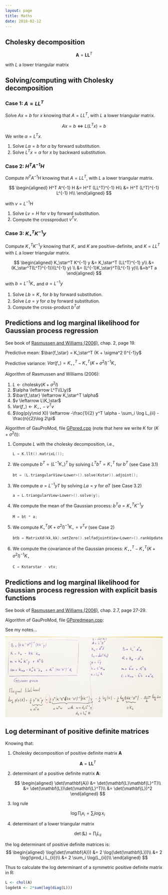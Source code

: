 ```yaml
---
layout: page
title: Maths
date: 2018-02-12
---
```


## Cholesky decomposition

$$\mathbf{A} = \mathbf{L}\mathbf{L}^T $$

with $L$ a lower triangular matrix 

## Solving/computing with Cholesky decomposition

### Case 1: $A = LL^T$
Solve $A x = b$ for $x$ knowing that $A = LL^T$,
with $L$ a lower triangular matrix.

$$A x = b \Leftrightarrow L (L^T x) = b$$

We write $\alpha = L^T x$.

1. Solve $L \alpha = b$ for $\alpha$ by forward substitution.
2. Solve $L^T x = \alpha$ for $x$ by backward substitution.

### Case 2: $H^T A^{-1} H$
Compute $H^T A^{-1} H$ knowing that $A = LL^T$, 
with $L$ a lower triangular matrix.

$$
\begin{aligned}
  H^T A^{-1} H &= H^T (LL^T)^{-1} H\\
               &= H^T (L^T)^{-1} L^{-1} H\\
\end{aligned}
$$

with $v = L^{-1}H$

1. Solve $Lv = H$ for $v$ by forward substitution.
2. Compute the crossproduct $v^Tv$.


### Case 3: $K_\star^T K^{-1} y$
Compute $K_\star^T K^{-1} y$ knowing that $K_\star$ and $K$ are positive-definite,
and $K = LL^T$ with $L$ a lower triangular matrix.

$$
\begin{aligned}
K_\star^T K^{-1} y &= K_\star^T (LL^T)^{-1} y\\
                     &= (K_\star^T(L^T)^{-1})(L^{-1} y) \\
                     &= (L^{-1}K_\star)^T(L^{-1} y)\\
                     &=b^T a
\end{aligned}
$$

with $b = L^{-1}K_\star$ and $a = L^{-1}y$

1. Solve $Lb = K_\star$ for $b$ by forward substitution.
2. Solve $La = y$ for $a$ by forward substitution.
3. Compute the cross-product $b^Ta$!


## Predictions and log marginal likelihood for Gaussian process regression

See book of [Rasmussen and Williams (2006)](http://www.gaussianprocess.org/gpml/), chap. 2, page 19.

Predictive mean: $\bar{f_\star} = K_\star^T (K + \sigma^2 I)^{-1}y$

Predictive variance:  $Var(f_\star) = K_{\star\star}^T  - K_\star^T (K + \sigma^2 I)^{-1}K_\star$

Algorithm of Rasmussen and Williams (2006):

1. $L \leftarrow \text{cholesky}(K + \sigma^2 I)$
2. $\alpha \leftarrow L^T\(L\y)$
3. $\bar{f_\star} \leftarrow K_\star^T \alpha$
4. $v \leftarrow L\K_\star$
5. $Var(f_\star) \leftarrow K_{\star\star} - v^T v$
6. $\log(p(y\mid X)) \leftarrow -\frac{1}{2} y^T \alpha - \sum_i \log L_{ii} - \frac{n}{2}\log 2\pi$

Algorithm of GauProMod, file [GPpred.cpp](https://github.com/emanuelhuber/GauProMod/blob/master/src/GPpred.cpp) (note that here we write $K$ for $(K + \sigma^2 I)$):

1. Compute $L$ with the cholesky decomposition, i.e., 
    ```cpp 
    L = K.llt().matrixL());
    ```
2. We compute $b^T = (L^{-1}K_\star)^T$ by solving $L^Tb^T = K_\star^T$ for $b^T$ (see Case 3.1)
    ```cpp 
    bt = (L.triangularView<Lower>().solve(Kstar)).adjoint();
    ```
3. We compute $a = L^{-1}yT$ by solving $La = y$ for $aT$ (see Case 3.2)
    ```cpp 
    a = L.triangularView<Lower>().solve(y);
    ```    
4. We compute the mean of the Gaussian process: $b^Ta = K_\star^T K^{-1}y$
    ```cpp 
    M = bt * a;
    ```      
5. We compute $K_\star^T (K + \sigma^2 I)^{-1}K_\star = v^T v$ (see Case 2)
    ```cpp 
    btb = MatrixXd(kk,kk).setZero().selfadjointView<Lower>().rankUpdate(bt);
    ``` 
6. We compute the covariance of the Gaussian process: $K_{\star\star}^T  - K_\star^T (K + \sigma^2 I)^{-1}K_\star$
    ```cpp 
    C = Kstarstar - vtv;
    ``` 


## Predictions and log marginal likelihood for Gaussian process regression with explicit basis functions

See book of [Rasmussen and Williams (2006)](http://www.gaussianprocess.org/gpml/), chap. 2.7, page 27-29.  

Algorithm of GauProMod, file [GPpredmean.cpp](https://github.com/emanuelhuber/GauProMod/blob/master/src/GPpredmean.cpp):

See my notes...

![notes](img/IMG_0233_mod.JPG)
    
    

## Log determinant of positive definite matrices


<!--
$$\forall x \in R$$
-->
Knowing that:

1. Cholesky decomposition of positive definite matrix $\mathbf{A}$

    $$\mathbf{A} = \mathbf{L}\mathbf{L}^T$$ 

2. determinant of a positive definite matrix $\mathbf{A}$:

    $$
    \begin{aligned}
      \det(\mathbf{A}) &= \det(\mathbf{L}\mathbf{L}^T)\\
              &= \det(\mathbf{L})\det(\mathbf{L}^T)\\
              &= \det(\mathbf{L})^2
    \end{aligned}
    $$


3. log rule

    $$\log \prod_i x_i = \sum_i \log x_i$$
4. determinant of a lower triangular matrix

    $$\det(\mathbf{L}) = \prod_i L_{ii}$$
    
    
the log determinant of positive definite matrices is:
    $$
    \begin{aligned}    
       \log(\det(\mathbf{A})) &= 2 \log(\det(\mathbf{L}))\\
                              &= 2 \log(\prod_i L_{ii})\\
                              &= 2 \sum_i \log(L_{ii})\\
    \end{aligned}
    $$


    
Thus to calculate the log determinant of a symmetric positive definite matrix in R:


```r
L <- chol(A)
logdetA <- 2*sum(log(diag(L)))
```

